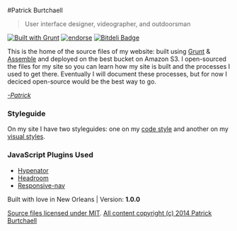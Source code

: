 #Patrick Burtchaell
 > User interface designer, videographer, and outdoorsman
 
[![Built with Grunt](https://cdn.gruntjs.com/builtwith.png)](http://gruntjs.com/) [![endorse](https://api.coderwall.com/pb/endorsecount.png)](https://coderwall.com/pb) [![Bitdeli Badge](https://d2weczhvl823v0.cloudfront.net/pburtchaell/site-assemble/trend.png)](https://bitdeli.com/free "Bitdeli Badge")

This is the home of the source files of my website: built using [Grunt]() & [Assemble]() and deployed on the best bucket on Amazon S3. I open-sourced the files for my site so you can learn how my site is built and the processes I used to get there. Eventually I will document these processes, but for now I deciced open-source would be the best way to go.

_[-Patrick](http://twitter.com/pburtchaell)_

### Styleguide
On my site I have two styleguides: one on my [code style](http://pburtchaell.com/styleguide) and another on my [visual styles]().

### JavaScript Plugins Used
- [Hypenator]()
- [Headroom]()
- [Responsive-nav]()

Built with love in New Orleans | Version: **1.0.0**

[Source files licensed under MIT](http://pb.mit-license.org/).
[All content copyright (c) 2014 Patrick Burtchaell](http://pburtchaell.com/legal/)
